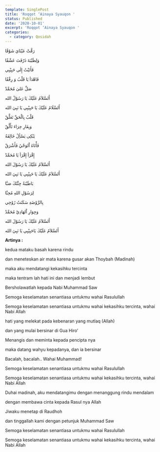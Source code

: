 ```yaml
---
template: SinglePost
title: 'Roqqot ‘Ainaya Syauqon '
status: Published
date: '2020-10-01'
excerpt: 'Roqqot ‘Ainaya Syauqon '
categories:
  - category: Qosidah
---
```



رَقَّتْ عَيْنَايَ شَوْقًا



وَلِطَيْبَةَ ذَرْفَتَ عَشْقًا



فَأَتَيْتُ إِلٰى حَبِيْبِي



فَاهْدَأ يَا قَلْبُ وَ رِفْقًا



صَلِّ عَلىٰ مُحَمَّدْ



أَلسَّلاَمُ عَلَيْكَ يَا رَسُوْلُ الله



أَلسَّلَامُ عَلَيْكَ يَا حَبِيْبِي يَا نَبِيَ الله



قَلْبٌ بِالْحَقِّ تَعَلَّقْ 



وَبِغَارِ حِرَاءَ تَأَلَّقْ



يَبْكِى يَسْأِلُ خَالِقَةُ 



فَأْتَاهُ اْلوَحْيُ فَأَشْرَقْ



إِقْرَأ إِقْرَأ يَا مُحَمَّدْ



أَلسَّلاَمُ عَلَيْكَ يَا رَسُوْلَ الله



أَلسَّلاَمُ عَلَيْكَ يَا حَبِيْبِي يَا نَبِيَ الله



يَاطَيْبَةُ جِئْتُكَ صَبَّا



لِرَسُوْلِ اللهِ مُحِبَّا



بِالرَّوْضَةِ سَكَنَتُ رُوْحِي



وَجِوَارِ اْلهَادِيْ مُحَمَّدْ



أَلسَّلاَمُ عَلَيْكَ يَا رَسُوْلَ الله



أَلسَّلاَمُ عَلَيْكَ يَاحَبِيْبِي يَا نَبِيَ الله



**Artinya :** 

kedua mataku basah karena rindu

dan meneteskan air mata karena gusar akan Thoybah (Madinah)

maka aku mendatangi kekasihku tercinta

maka tentram lah hati ini dan menjadi lembut

Bersholawatlah kepada Nabi Muhammad Saw

Semoga keselamatan senantiasa untukmu wahai Rasulullah

Semoga keselamatan senantiasa untukmu wahai kekasihku tercinta, wahai Nabi Allah

hati yang melekat pada kebenaran yang mutlaq (Allah)

dan yang mulai bersinar di Gua Hiro’

Menangis dan meminta kepada pencipta nya

maka datang wahyu kepadanya, dan ia bersinar

Bacalah, bacalah.. Wahai Muhammad!

Semoga keselamatan senantiasa untukmu wahai Rasulullah

Semoga keselamatan senantiasa untukmu wahai kekasihku tercinta, wahai Nabi Allah

Duhai madinah, aku mendatangimu dengan menanggung rindu mendalam

dengan membawa cinta kepada Rasul nya Allah

Jiwaku menetap di Raudhoh

dan tinggallah kami dengan petunjuk Muhammad Saw

Semoga keselamatan senantiasa untukmu wahai Rasulullah

Semoga keselamatan senantiasa untukmu wahai kekasihku tercinta, wahai Nabi Allah
